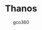 ---
title: Thanos
author: gco360
description_markdown: >-
   infinity war set one theme
github: https://github.com/gco360/
download: https://github.com/gco360/thanos-theme
demo: https://cdn.rawgit.com/gco360/thanos-theme/master/thanos.theme.css
support: https://discord.gg/6fXRKyx
style: dark
tags: test tag
images:
  - name: Thanos Preview
    image: /images/themes/Thanos_Preview.jpg
  - name: Thanos Preview - Emotes Settings Page
    image: /images/themes/Thanos_Preview_-_Emotes_Settings_Page.png
  - name: Thanos Preview - Recent Mentions Popup
    image: /images/themes/Thanos_Preview_-_Recent_Mentions_Popup.png
  - name: Thanos Preview - Upload Modal
    image: /images/themes/Thanos_Preview_-_Upload_Modal.png
layout: product
ghcommentid: 26
---